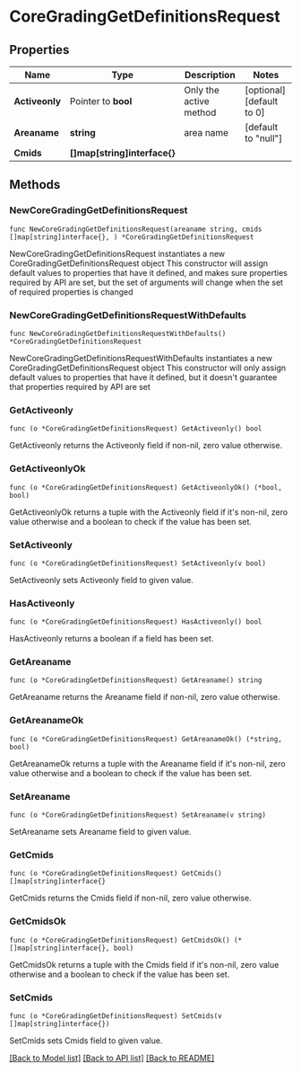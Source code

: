 # CoreGradingGetDefinitionsRequest

## Properties

Name | Type | Description | Notes
------------ | ------------- | ------------- | -------------
**Activeonly** | Pointer to **bool** | Only the active method | [optional] [default to 0]
**Areaname** | **string** | area name | [default to "null"]
**Cmids** | **[]map[string]interface{}** |  | 

## Methods

### NewCoreGradingGetDefinitionsRequest

`func NewCoreGradingGetDefinitionsRequest(areaname string, cmids []map[string]interface{}, ) *CoreGradingGetDefinitionsRequest`

NewCoreGradingGetDefinitionsRequest instantiates a new CoreGradingGetDefinitionsRequest object
This constructor will assign default values to properties that have it defined,
and makes sure properties required by API are set, but the set of arguments
will change when the set of required properties is changed

### NewCoreGradingGetDefinitionsRequestWithDefaults

`func NewCoreGradingGetDefinitionsRequestWithDefaults() *CoreGradingGetDefinitionsRequest`

NewCoreGradingGetDefinitionsRequestWithDefaults instantiates a new CoreGradingGetDefinitionsRequest object
This constructor will only assign default values to properties that have it defined,
but it doesn't guarantee that properties required by API are set

### GetActiveonly

`func (o *CoreGradingGetDefinitionsRequest) GetActiveonly() bool`

GetActiveonly returns the Activeonly field if non-nil, zero value otherwise.

### GetActiveonlyOk

`func (o *CoreGradingGetDefinitionsRequest) GetActiveonlyOk() (*bool, bool)`

GetActiveonlyOk returns a tuple with the Activeonly field if it's non-nil, zero value otherwise
and a boolean to check if the value has been set.

### SetActiveonly

`func (o *CoreGradingGetDefinitionsRequest) SetActiveonly(v bool)`

SetActiveonly sets Activeonly field to given value.

### HasActiveonly

`func (o *CoreGradingGetDefinitionsRequest) HasActiveonly() bool`

HasActiveonly returns a boolean if a field has been set.

### GetAreaname

`func (o *CoreGradingGetDefinitionsRequest) GetAreaname() string`

GetAreaname returns the Areaname field if non-nil, zero value otherwise.

### GetAreanameOk

`func (o *CoreGradingGetDefinitionsRequest) GetAreanameOk() (*string, bool)`

GetAreanameOk returns a tuple with the Areaname field if it's non-nil, zero value otherwise
and a boolean to check if the value has been set.

### SetAreaname

`func (o *CoreGradingGetDefinitionsRequest) SetAreaname(v string)`

SetAreaname sets Areaname field to given value.


### GetCmids

`func (o *CoreGradingGetDefinitionsRequest) GetCmids() []map[string]interface{}`

GetCmids returns the Cmids field if non-nil, zero value otherwise.

### GetCmidsOk

`func (o *CoreGradingGetDefinitionsRequest) GetCmidsOk() (*[]map[string]interface{}, bool)`

GetCmidsOk returns a tuple with the Cmids field if it's non-nil, zero value otherwise
and a boolean to check if the value has been set.

### SetCmids

`func (o *CoreGradingGetDefinitionsRequest) SetCmids(v []map[string]interface{})`

SetCmids sets Cmids field to given value.



[[Back to Model list]](../README.md#documentation-for-models) [[Back to API list]](../README.md#documentation-for-api-endpoints) [[Back to README]](../README.md)


